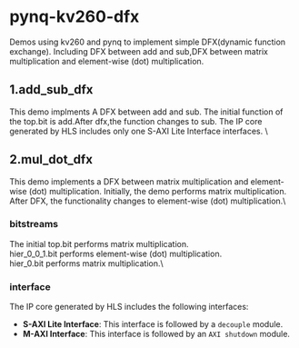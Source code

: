 # pynq-kv260-dfx
Demos using kv260 and pynq to implement simple DFX(dynamic function exchange). Including DFX between add and sub,DFX between matrix multiplication and element-wise (dot) multiplication.
## 1.add_sub_dfx
This demo implments A DFX between add and sub. The initial function of the top.bit is add.After dfx,the function changes to sub. The IP core generated by HLS includes only one  S-AXI Lite Interface interfaces.  \
## 2.mul_dot_dfx
This demo implements a DFX between matrix multiplication and element-wise (dot) multiplication. Initially, the demo performs matrix multiplication. After DFX, the functionality changes to element-wise (dot) multiplication.\
### bitstreams
The initial top.bit performs matrix multiplication. \
hier_0_0_1.bit performs element-wise (dot) multiplication.\
hier_0.bit performs matrix multiplication.\
### interface
The IP core generated by HLS includes the following interfaces:
- **S-AXI Lite Interface**:  This interface is followed by a `decouple` module.
- **M-AXI Interface**: This interface is followed by an `AXI shutdown` module.
